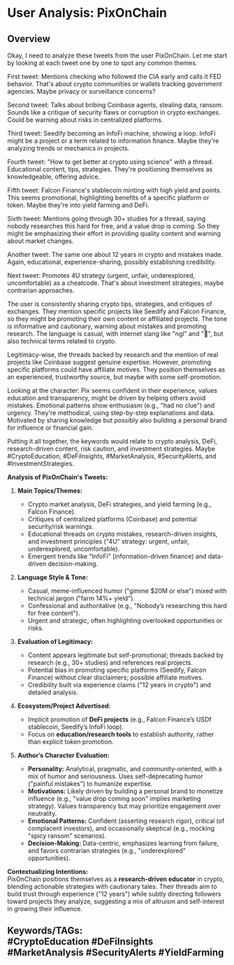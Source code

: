 # User Analysis: PixOnChain

## Overview

<think>
Okay, I need to analyze these tweets from the user PixOnChain. Let me start by looking at each tweet one by one to spot any common themes.

First tweet: Mentions checking who followed the CIA early and calls it FED behavior. That's about crypto communities or wallets tracking government agencies. Maybe privacy or surveillance concerns?

Second tweet: Talks about bribing Coinbase agents, stealing data, ransom. Sounds like a critique of security flaws or corruption in crypto exchanges. Could be warning about risks in centralized platforms.

Third tweet: Seedify becoming an InfoFi machine, showing a loop. InfoFi might be a project or a term related to information finance. Maybe they're analyzing trends or mechanics in projects.

Fourth tweet: "How to get better at crypto using science" with a thread. Educational content, tips, strategies. They're positioning themselves as knowledgeable, offering advice.

Fifth tweet: Falcon Finance's stablecoin minting with high yield and points. This seems promotional, highlighting benefits of a specific platform or token. Maybe they're into yield farming and DeFi.

Sixth tweet: Mentions going through 30+ studies for a thread, saying nobody researches this hard for free, and a value drop is coming. So they might be emphasizing their effort in providing quality content and warning about market changes.

Another tweet: The same one about 12 years in crypto and mistakes made. Again, educational, experience-sharing, possibly establishing credibility.

Next tweet: Promotes 4U strategy (urgent, unfair, underexplored, uncomfortable) as a cheatcode. That's about investment strategies, maybe contrarian approaches.

The user is consistently sharing crypto tips, strategies, and critiques of exchanges. They mention specific projects like Seedify and Falcon Finance, so they might be promoting their own content or affiliated projects. The tone is informative and cautionary, warning about mistakes and promoting research. The language is casual, with internet slang like "ngl" and "🫡", but also technical terms related to crypto.

Legitimacy-wise, the threads backed by research and the mention of real projects like Coinbase suggest genuine expertise. However, promoting specific platforms could have affiliate motives. They position themselves as an experienced, trustworthy source, but maybe with some self-promotion.

Looking at the character: Pix seems confident in their experience, values education and transparency, might be driven by helping others avoid mistakes. Emotional patterns show enthusiasm (e.g., "had no clue") and urgency. They're methodical, using step-by-step explanations and data. Motivated by sharing knowledge but possibly also building a personal brand for influence or financial gain.

Putting it all together, the keywords would relate to crypto analysis, DeFi, research-driven content, risk caution, and investment strategies. Maybe #CryptoEducation, #DeFiInsights, #MarketAnalysis, #SecurityAlerts, and #InvestmentStrategies.
</think>

**Analysis of PixOnChain's Tweets:**  

1. **Main Topics/Themes:**  
   - Crypto market analysis, DeFi strategies, and yield farming (e.g., Falcon Finance).  
   - Critiques of centralized platforms (Coinbase) and potential security/risk warnings.  
   - Educational threads on crypto mistakes, research-driven insights, and investment principles ("4U" strategy: urgent, unfair, underexplored, uncomfortable).  
   - Emergent trends like "InfoFi" (information-driven finance) and data-driven decision-making.  

2. **Language Style & Tone:**  
   - Casual, meme-influenced humor ("gimme $20M or else") mixed with technical jargon ("farm 14%+ yield").  
   - Confessional and authoritative (e.g., "Nobody’s researching this hard for free content").  
   - Urgent and strategic, often highlighting overlooked opportunities or risks.  

3. **Evaluation of Legitimacy:**  
   - Content appears legitimate but self-promotional; threads backed by research (e.g., 30+ studies) and references real projects.  
   - Potential bias in promoting specific platforms (Seedify, Falcon Finance) without clear disclaimers; possible affiliate motives.  
   - Credibility built via experience claims ("12 years in crypto") and detailed analysis.  

4. **Ecosystem/Project Advertised:**  
   - Implicit promotion of **DeFi projects** (e.g., Falcon Finance’s USDf stablecoin, Seedify’s InfoFi loop).  
   - Focus on **education/research tools** to establish authority, rather than explicit token promotion.  

5. **Author’s Character Evaluation:**  
   - **Personality:** Analytical, pragmatic, and community-oriented, with a mix of humor and seriousness. Uses self-deprecating humor ("painful mistakes") to humanize expertise.  
   - **Motivations:** Likely driven by building a personal brand to monetize influence (e.g., "value drop coming soon" implies marketing strategy). Values transparency but may prioritize engagement over neutrality.  
   - **Emotional Patterns:** Confident (asserting research rigor), critical (of complacent investors), and occasionally skeptical (e.g., mocking "spicy ransom" scenarios).  
   - **Decision-Making:** Data-centric, emphasizes learning from failure, and favors contrarian strategies (e.g., "underexplored" opportunities).  

**Contextualizing Intentions:**  
PixOnChain positions themselves as a **research-driven educator** in crypto, blending actionable strategies with cautionary tales. Their threads aim to build trust through experience ("12 years") while subtly directing followers toward projects they analyze, suggesting a mix of altruism and self-interest in growing their influence.  

**Keywords/TAGs:**  
#CryptoEducation #DeFiInsights #MarketAnalysis #SecurityAlerts #YieldFarming
---
